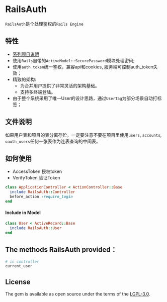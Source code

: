 # RailsAuth

`RailsAuth`是个处理鉴权的`Rails Engine`

## 特性

* [系列项目说明](https://github.com/work-design/work-design)
* 使用`Rails`自带的`ActiveModel::SecurePassword`模块处理密码;
* 使用`auth token`统一鉴权，兼容api和cookies, 服务端可控制auth_token失效；
* 精致的架构:
  - 为合并用户提供了非常灵活的架构基础。
  - 支持多终端登陆。 
* 由于整个系统采用了唯一User的设计思路，通过`UserTag`为部分场景自动打标签；

## 文件说明
如果用户表和项目的表分离存贮，一定要注意不要在项目里使用`users`, `accounts`, `oauth_users`任何一张表作为连表查询的中间表。

## 如何使用

* AccessToken 授权token
* VerifyToken 验证Token

```ruby
class ApplicationController < ActionController::Base
  include RailsAuth::Controller
  before_action :require_login
end
```

#### Include in Model

```ruby
class User < ActiveRecord::Base
  include RailsAuth::User
end
```

## The methods RailsAuth provided：

```ruby
# in controller
current_user
```

## License
The gem is available as open source under the terms of the [LGPL-3.0](https://opensource.org/licenses/LGPL-3.0).
